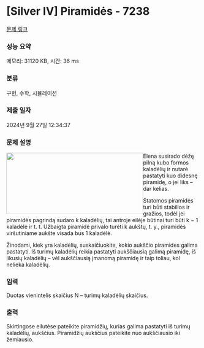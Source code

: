 # [Silver IV] Piramidės - 7238 

[문제 링크](https://www.acmicpc.net/problem/7238) 

### 성능 요약

메모리: 31120 KB, 시간: 36 ms

### 분류

구현, 수학, 시뮬레이션

### 제출 일자

2024년 9월 27일 12:34:37

### 문제 설명

<p><img alt="" src="" style="width: 357px; height: 160px; float: left;">Elena susirado dėžę pilną kubo formos kaladėlių ir nutarė pastatyti kuo didesnę piramidę, o jei liks – dar kelias.</p>

<p>Statomos piramidės turi būti stabilios ir gražios, todėl jei piramidės pagrindą sudaro k kaladėlių, tai antroje eilėje būtinai turi būti k − 1 kaladėlė ir t. t. Užbaigta piramidė privalo turėti k aukštų, t. y., piramidės viršutiniame aukšte visada bus 1 kaladėlė.</p>

<p>Žinodami, kiek yra kaladėlių, suskaičiuokite, kokio aukščio piramides galima pastatyti. Iš turimų kaladėlių reikia pastatyti aukščiausią galimą piramidę, iš likusių kaladėlių – vėl aukščiausią įmanomą piramidę ir taip toliau, kol nelieka kaladėlių.</p>

### 입력 

 <p>Duotas vienintelis skaičius N – turimų kaladėlių skaičius.</p>

### 출력 

 <p>Skirtingose eilutėse pateikite piramidžių, kurias galima pastatyti iš turimų kaladėlių, aukščius. Piramidžių aukščius pateikite nuo aukščiausio iki žemiausio.</p>

